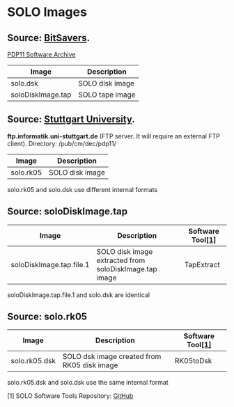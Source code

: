 # SOLO Images

## Source: [BitSavers](http://www.bitsavers.org).
[PDP11 Software Archive](http://www.bitsavers.org/bits/DEC/pdp11/Brinch_Hansen_SOLO/)

|Image            | Description   |
|-----------------|---------------|
|solo.dsk         |SOLO disk image|
|soloDiskImage.tap|SOLO tape image|

## Source: [Stuttgart University](http://computermuseum.informatik.uni-stuttgart.de).
**ftp.informatik.uni-stuttgart.de** (FTP server. It will require an external FTP client). Directory: /pub/cm/dec/pdp11/

|Image            | Description   |
|-----------------|---------------|
|solo.rk05        |SOLO disk image|

solo.rk05 and solo.dsk use different internal formats

## Source: soloDiskImage.tap

|Image                   |Description                                           |Software Tool[[1]](#1)|
|------------------------|------------------------------------------------------|-------------|
|soloDiskImage.tap.file.1|SOLO disk image extracted from soloDiskImage.tap image|TapExtract   | 

soloDiskImage.tap.file.1 and solo.dsk are identical 
            
## Source: solo.rk05

|Image        |Description                                |Software Tool[[1]](#1)|
|-------------|-------------------------------------------|-------------|
|solo.rk05.dsk|SOLO dsk image created from RK05 disk image|RK05toDsk    |

solo.rk05.dsk and solo.dsk use the same internal format

<a id="1">[1]</a>
SOLO Software Tools Repository: [GitHub](https://github.com/ngospina/SOLO-Tools)
